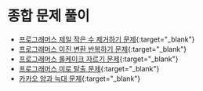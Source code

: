 # 종합 문제 풀이

- [프로그래머스 제일 작은 수 제거하기 문제](https://school.programmers.co.kr/learn/courses/30/lessons/12935){:target="_blank"}
- [프로그래머스 이진 변환 반복하기 문제](https://school.programmers.co.kr/learn/courses/30/lessons/70129){:target="_blank"}
- [프로그래머스 롤케이크 자르기 문제](https://school.programmers.co.kr/learn/courses/30/lessons/132265){:target="_blank"}
- [프로그래머스 미로 탈출 문제](https://school.programmers.co.kr/learn/courses/30/lessons/159993){:target="_blank"}
- [카카오 양과 늑대 문제](https://school.programmers.co.kr/learn/courses/30/lessons/92343){:target="_blank"}